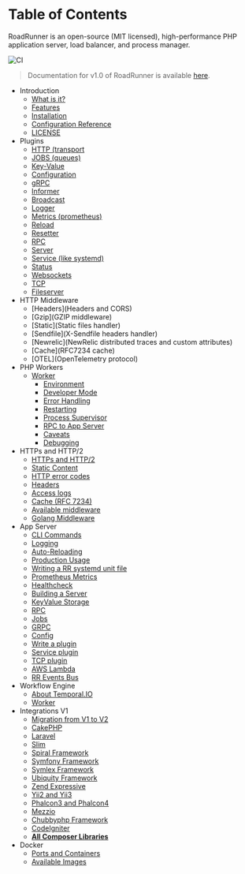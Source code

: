 # Table of Contents

RoadRunner is an open-source (MIT licensed), high-performance PHP application server, load balancer, and process
manager.

![CI](https://github.com/spiral/roadrunner-docs/workflows/CI/badge.svg)

> Documentation for v1.0 of RoadRunner is available [here](https://github.com/roadrunner-server/roadrunner-docs/tree/1.0).

* Introduction
    * [What is it?](intro/about.md)
    * [Features](intro/features.md)
    * [Installation](intro/install.md)
    * [Configuration Reference](intro/config.md)
    * [LICENSE](license.md)
* Plugins
  * [HTTP (transport](plugins/http.md)
  * [JOBS (queues)](plugins/jobs.md)
  * [Key-Value](plugins/kv.md)
  * [Configuration](plugins/config.md)
  * [gRPC](plugins/gRPC.md)
  * [Informer](plugins/informer.md)
  * [Broadcast](plugins/broadcast.md)
  * [Logger](plugins/logger.md)
  * [Metrics (prometheus)](plugins/metrics.md)
  * [Reload](plugins/reload.md)
  * [Resetter](plugins/resetter.md)
  * [RPC](plugins/rpc.md)
  * [Server](plugins/server.md)
  * [Service (like systemd)](plugins/service.md)
  * [Status](plugins/status.md)
  * [Websockets](plugins/websocket.md)
  * [TCP](plugins/tcp.md)
  * [Fileserver](plugins/fileserver.md)
* HTTP Middleware 
  * [Headers](Headers and CORS)
  * [Gzip](GZIP middleware)
  * [Static](Static files handler)
  * [Sendfile](X-Sendfile headers handler)
  * [Newrelic](NewRelic distributed traces and custom attributes)
  * [Cache](RFC7234 cache)
  * [OTEL](OpenTelemetry protocol)
* PHP Workers
  * [Worker](php/worker.md)
    * [Environment](php/environment.md)
    * [Developer Mode](php/developer.md)
    * [Error Handling](php/error-handling.md)
    * [Restarting](php/restarting.md)
    * [Process Supervisor](php/limit.md)
    * [RPC to App Server](php/rpc.md)
    * [Caveats](php/caveats.md)
    * [Debugging](php/debugging.md)
* HTTPs and HTTP/2
    * [HTTPs and HTTP/2](http/https.md)
    * [Static Content](http/static.md)
    * [HTTP error codes](beep-beep/http-error-codes.md)
    * [Headers](http/headers.md)
    * [Access logs](http/access-logs.md)
    * [Cache (RFC 7234)](http/cache.md)
    * [Available middleware](http/available-middleware.md)
    * [Golang Middleware](http/writing-a-middleware.md)
* App Server
    * [CLI Commands](beep-beep/cli.md)
    * [Logging](beep-beep/logging.md)
    * [Auto-Reloading](beep-beep/reload.md)
    * [Production Usage](beep-beep/production.md)
    * [Writing a RR systemd unit file](beep-beep/systemd.md)
    * [Prometheus Metrics](beep-beep/metrics.md)
    * [Healthcheck](beep-beep/health.md)
    * [Building a Server](beep-beep/build.md)
    * [KeyValue Storage](beep-beep/kv.md)
    * [RPC](beep-beep/rpc.md)
    * [Jobs](beep-beep/jobs.md)
    * [GRPC](beep-beep/grpc.md)
    * [Config](beep-beep/config.md)
    * [Write a plugin](beep-beep/plugin.md)
    * [Service plugin](beep-beep/service.md)
    * [TCP plugin](beep-beep/tcp.md)
    * [AWS Lambda](library/aws-lambda.md)
    * [RR Events Bus](library/events-bus.md)
* Workflow Engine
    * [About Temporal.IO](workflow/temporal.md)
    * [Worker](workflow/worker.md)
* Integrations V1
    * [Migration from V1 to V2](integration/migration.md)
    * [CakePHP](integration/cake.md)
    * [Laravel](integration/laravel.md)
    * [Slim](integration/slim.md)
    * [Spiral Framework](integration/spiral.md)
    * [Symfony Framework](integration/symfony.md)
    * [Symlex Framework](integration/symlex.md)
    * [Ubiquity Framework](integration/ubiquity.md)
    * [Zend Expressive](https://github.com/sergey-telpuk/roadrunner-zend-expressive-integration)
    * [Yii2 and Yii3](integration/yii.md)
    * [Phalcon3 and Phalcon4](integration/phalcon.md)
    * [Mezzio](integration/mezzio.md)
    * [Chubbyphp Framework](integration/chubbyphp.md)
    * [CodeIgniter](integration/codeigniter.md)
    * [**All Composer Libraries**](https://packagist.org/packages/spiral/roadrunner/dependents)
* Docker
    * [Ports and Containers](docker/ports.md)
    * [Available Images](docker/images.md)
